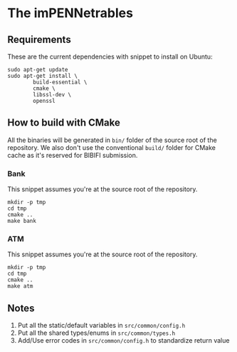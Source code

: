 # The imPENNetrables

## Requirements
These are the current dependencies with snippet to install on Ubuntu:

```
sudo apt-get update
sudo apt-get install \
        build-essential \
        cmake \
        libssl-dev \
        openssl 
```

## How to build with CMake

All the binaries will be generated in `bin/` folder of the source root of the repository.
We also don't use the conventional `build/` folder for CMake cache as it's reserved for BIBIFI submission.

### Bank

This snippet assumes you're at the source root of the repository.

```
mkdir -p tmp
cd tmp
cmake ..
make bank
```

### ATM

This snippet assumes you're at the source root of the repository.

```
mkdir -p tmp
cd tmp
cmake ..
make atm
```

## Notes

1. Put all the static/default variables in `src/common/config.h`
2. Put all the shared types/enums in `src/common/types.h`
3. Add/Use error codes in `src/common/config.h` to standardize return value